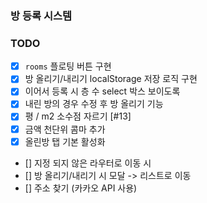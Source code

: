 ### 방 등록 시스템

### TODO

- [X] `rooms` 플로팅 버튼 구현
- [X] 방 올리기/내리기 localStorage 저장 로직 구현
- [X] 이어서 등록 시 층 수 select 박스 보이도록
- [X] 내린 방의 경우 수정 후 방 올리기 기능
- [X] 평 / m2 소수점 자르기 [#13]
- [X] 금액 천단위 콤마 추가
- [X] 올린방 탭 기본 활성화
- [] 지정 되지 않은 라우터로 이동 시
- [] 방 올리기/내리기 시 모달 -> 리스트로 이동
- [] 주소 찾기 (카카오 API 사용)
